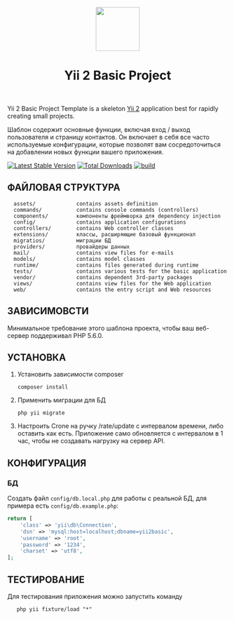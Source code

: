 <p align="center">
    <a href="https://github.com/yiisoft" target="_blank">
        <img src="https://avatars0.githubusercontent.com/u/993323" height="100px">
    </a>
    <h1 align="center">Yii 2 Basic Project</h1>
    <br>
</p>

Yii 2 Basic Project Template is a skeleton [Yii 2](http://www.yiiframework.com/) application best for
rapidly creating small projects.

Шаблон содержит основные функции, включая вход / выход пользователя и страницу контактов.
Он включает в себя все часто используемые конфигурации, которые позволят вам сосредоточиться на добавлении новых
функции вашего приложения.

[![Latest Stable Version](https://img.shields.io/packagist/v/yiisoft/yii2-app-basic.svg)](https://packagist.org/packages/yiisoft/yii2-app-basic)
[![Total Downloads](https://img.shields.io/packagist/dt/yiisoft/yii2-app-basic.svg)](https://packagist.org/packages/yiisoft/yii2-app-basic)
[![build](https://github.com/yiisoft/yii2-app-basic/workflows/build/badge.svg)](https://github.com/yiisoft/yii2-app-basic/actions?query=workflow%3Abuild)

ФАЙЛОВАЯ СТРУКТУРА
-------------------

      assets/             contains assets definition
      commands/           contains console commands (controllers)
      components/         компоненты фреймворка для dependency injection
      config/             contains application configurations
      controllers/        contains Web controller classes
      extensions/         классы, расширяющие базовый функционал
      migratios/          миграции БД
      providers/          провайдеры данных
      mail/               contains view files for e-mails
      models/             contains model classes
      runtime/            contains files generated during runtime
      tests/              contains various tests for the basic application
      vendor/             contains dependent 3rd-party packages
      views/              contains view files for the Web application
      web/                contains the entry script and Web resources



ЗАВИСИМОВСТИ
------------

Минимальное требование этого шаблона проекта, чтобы ваш веб-сервер поддерживал PHP 5.6.0.


УСТАНОВКА
------------

1. Установить зависимости composer
   ```
   composer install
   ```
   
2. Применить миграции для БД 
   ```
   php yii migrate
   ```
3. Настроить Crone на ручку /rate/update с интервалом времени, либо оставить как есть. Приложение само обновляется с интервалом в 1 час, чтобы не создавать нагрузку на сервер  API. 


КОНФИГУРАЦИЯ
-------------

### БД

Создать файл `config/db.local.php` для работы с реальной БД, для примера есть `config/db.example.php`:

```php
return [
    'class' => 'yii\db\Connection',
    'dsn' => 'mysql:host=localhost;dbname=yii2basic',
    'username' => 'root',
    'password' => '1234',
    'charset' => 'utf8',
];
```


ТЕСТИРОВАНИЕ
-------

Для тестирования приложения можно запустить команду 
```
   php yii fixture/load "*"
```

